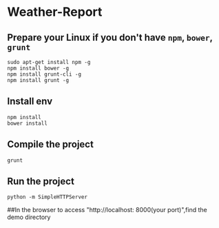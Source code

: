 # Weather-Report

## Prepare your Linux if you don't have `npm`, `bower`, `grunt`
```
sudo apt-get install npm -g 
npm install bower -g
npm install grunt-cli -g
npm install grunt -g
```  
## Install env
```  
npm install
bower install
```
  
## Compile the project
```
grunt
```
## Run the project
```
python -m SimpleHTTPServer
```
##In the browser to access "http://localhost: 8000(your port)",find the demo directory 

  
  
  
  
  
  
  
